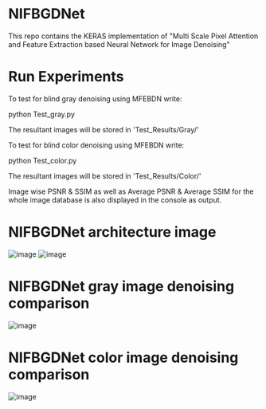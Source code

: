 # NIFBGDNet
This repo contains the KERAS implementation of "Multi Scale Pixel Attention and Feature Extraction based Neural Network for Image Denoising"


# Run Experiments

To test for blind gray denoising using MFEBDN write:

python Test_gray.py

The resultant images will be stored in 'Test_Results/Gray/'

To test for blind color denoising using MFEBDN write:

python Test_color.py

The resultant images will be stored in 'Test_Results/Color/'

Image wise PSNR & SSIM as well as Average PSNR & Average SSIM for the whole image database is also displayed in the console as output.

# NIFBGDNet architecture image
![image](https://user-images.githubusercontent.com/89151608/158437632-58c4ee5c-153f-4799-b16d-e60019cbd028.png)
![image](https://user-images.githubusercontent.com/89151608/158437766-f36b799d-12df-40ab-8c75-d2c29dc859d9.png)

# NIFBGDNet gray image denoising comparison
![image](https://user-images.githubusercontent.com/89151608/158437994-34fd5924-4ba8-4aad-b0d8-561a9217b119.png)

# NIFBGDNet color image denoising comparison
![image](https://user-images.githubusercontent.com/89151608/158438118-973312e0-70f0-4113-b74b-f15906a7a117.png)
